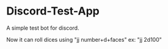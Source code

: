 # Discord-Test-App
A simple test bot for discord.

Now it can roll dices using "jj number+d+faces" ex: "jj 2d100"

